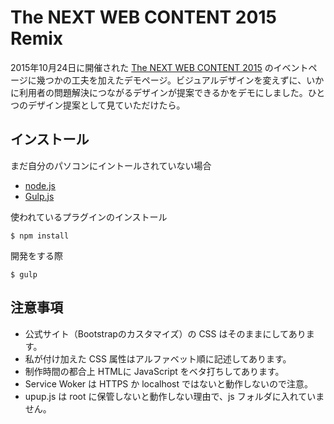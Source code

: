 # The NEXT WEB CONTENT 2015 Remix

2015年10月24日に開催された [The NEXT WEB CONTENT 2015](https://weba11y.jp/the-next-web-content-2015.html) のイベントページに幾つかの工夫を加えたデモページ。ビジュアルデザインを変えずに、いかに利用者の問題解決につながるデザインが提案できるかをデモにしました。ひとつのデザイン提案として見ていただけたら。

## インストール

まだ自分のパソコンにイントールされていない場合

- [node.js](https://nodejs.org/)
- [Gulp.js](http://gulpjs.com/)

使われているプラグインのインストール

`$ npm install`

開発をする際

`$ gulp`

## 注意事項

- 公式サイト（Bootstrapのカスタマイズ）の CSS はそのままにしてあります。
- 私が付け加えた CSS 属性はアルファベット順に記述してあります。
- 制作時間の都合上 HTMLに JavaScript をベタ打ちしてあります。
- Service Woker は HTTPS か localhost ではないと動作しないので注意。
- upup.js は root に保管しないと動作しない理由で、js フォルダに入れていません。